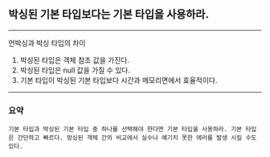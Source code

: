 
## 박싱된 기본 타입보다는 기본 타입을 사용하라.

---
언박싱과 박싱 타입의 차이

1. 박싱된 타입은 객체 참조 값을 가진다.
2. 박싱된 타입은 null 값을 가질 수 있다.
3. 기본 타입이 박싱된 기본 타입보다 시간과 메모리면에서 효율적이다.


---
### 요약
`
 기본 타입과 박싱된 기본 타입 중 하나를 선택해야 한다면 기본 타입을 사용하라.
기본 타입은 간단하고 빠르다.
방싱된 객체 간의 비교에서 실수나 예기치 못한 에러를 발생 시킬 수도 있다. 
`
